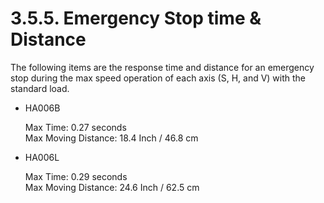 ﻿# 3.5.5. Emergency Stop time & Distance 

The following items are the response time and distance for an emergency stop during the max speed operation of each axis (S, H, and V) with the standard load.

*	HA006B

    Max Time: 0.27 seconds<br>
    Max Moving Distance: 18.4 Inch / 46.8 cm


*	HA006L

    Max Time: 0.29 seconds<br>
    Max Moving Distance: 24.6 Inch / 62.5 cm
